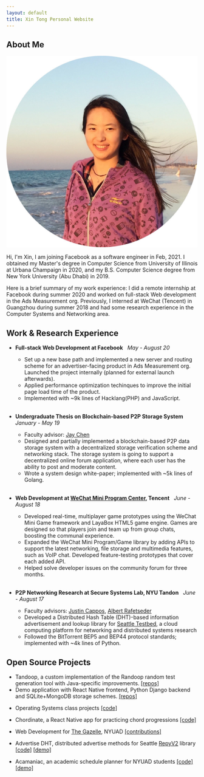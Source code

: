 ```yaml
---
layout: default
title: Xin Tong Personal Website
---
```


## About Me

<img class="profile-picture" src="media/profile.jpeg">

Hi, I'm Xin, I am joining Facebook as a software engineer in Feb, 2021. I obtained my Master's degree in Computer Science from University of Illinois at Urbana Champaign in 2020, and my B.S. Computer Science degree from New York University (Abu Dhabi) in 2019.

Here is a brief summary of my work experience: I did a remote internship at Facebook during summer 2020 and worked on full-stack Web development in the Ads Measurement org. Previously, I interned at WeChat (Tencent) in Guangzhou during summer 2018 and had some research experience in the Computer Systems and Networking area.

## Work & Research Experience

* **Full-stack Web Development at Facebook** &nbsp; _May - August 20_
  + Set up a new base path and implemented a new server and routing scheme for an advertiser-facing product in Ads Measurement org. Launched the project internally (planned for external launch afterwards).
  + Applied performance optimization techinques to improve the initial page load time of the product.
  + Implemented with ~9k lines of Hacklang(PHP) and JavaScript.
<br/><br/>

* **Undergraduate Thesis on Blockchain-based P2P Storage System** &nbsp; _January - May 19_
  + Faculty advisor: <a href="https://cs.nyu.edu/~jchen/" target="_blank">Jay Chen</a>
  + Designed and partially implemented a blockchain-based P2P data storage system with a decentralized storage verification scheme and networking stack. The storage system is going to support a decentralized online forum application, where each user has the ability to post and moderate content.
  + Wrote a system design white-paper; implemented with ~5k lines of Golang.
<br/><br/>

* **Web Development at <a href="https://mp.weixin.qq.com/cgi-bin/wx" target="_blank">WeChat Mini Program Center</a>, Tencent** &nbsp; _June - August 18_
  + Developed real-time, multiplayer game prototypes using the WeChat Mini Game framework and LayaBox HTML5 game engine. Games are designed so that players join and team up from group chats, boosting the communal experience.
  + Expanded the WeChat Mini Program/Game library by adding APIs to support the latest networking, file storage and multimedia features, such as VoIP chat. Developed feature-testing prototypes that cover each added API.
  + Helped solve developer issues on the community forum for three months.
<br/><br/>

* **P2P Networking Research at Secure Systems Lab, NYU Tandon** &nbsp; _June - August 17_
  + Faculty advisors:
  <a href="https://ssl.engineering.nyu.edu/people#faculty" target="_blank">Justin Cappos</a>,
  <a href="https://ssl.engineering.nyu.edu/people#faculty" target="_blank">Albert Rafetseder</a>
  + Developed a Distributed Hash Table (DHT)-based information advertisement and lookup library for <a href="https://seattle.poly.edu/html/" target="_blank">Seattle Testbed</a>, a cloud computing platform for networking and distributed systems research
  + Followed the BitTorrent BEP5 and BEP44 protocol standards; implemented with ~4k lines of Python.


## Open Source Projects
* Tandoop, a custom implementation of the Randoop random test generation tool with Java-specific improvements. <a href="https://github.com/tongxin97/tandoop" target="_blank">[repos]</a>
* Demo application with React Native frontend, Python Django backend and SQLite+MongoDB storage schemes. <a href="https://github.com/Lat-2340" target="_blank">[repos]</a>

<!-- * My solutions to the MIT 6.824 Distributed Systems labs (In progress) <a href="https://github.com/tongxin97/6.824" target="_blank">[code]</a> -->

<!-- * Noise, a lightweight p2p networking stack in Golang (forked) <a href="https://github.com/tongxin97/noise" target="_blank">[code]</a> -->

* Operating Systems class projects <a href="https://github.com/CynthiaTong/os_projects" target="_blank">[code]</a>

* Chordinate, a React Native app for practicing chord progressions <a href="https://github.com/guyu96/chordinate" target="_blank">[code]</a>

* Web Development for <a href="https://www.thegazelle.org/" target="_blank">The Gazelle</a>, NYUAD
  <a href="https://github.com/thegazelle-ad/gazelle-server/issues?utf8=%E2%9C%93&q=cynthiatong+" target="_blank">[contributions]</a>

* Advertise DHT, distributed advertise methods for Seattle <a href="https://github.com/SeattleTestbed/seattlelib_v2" target="_blank">RepyV2</a> library
<a href="https://github.com/CynthiaTong/advertise_dht" target="_blank">[code]</a>
<a href="https://github.com/CynthiaTong/advertise_dht/blob/master/media/Xin_Tong_summer17_research.pdf" target="_blank">[demo]</a>

* Acamaniac, an academic schedule planner for NYUAD students
<a href="https://github.com/guyu96/nyuad-course-planner/tree/react/react-app" target="_blank">[code]</a>
<a href="https://acamaniac.herokuapp.com/" target="_blank">[demo]</a>

<!-- * <a href="https://github.com/antiboredom/dynamicweb-2017" target="_blank">Dynamic Web Applications</a> class projects
<a href="https://github.com/CynthiaTong/dynamic-web-applications" target="_blank">[code]</a> -->

<!-- * Audio Wave, a Web Audio Visualizer
<a href="https://github.com/CynthiaTong/Mashups-Projects/tree/master/Audio_Wave" target="_blank">[code]</a> -->
<!-- <a href="http://xt405.nyuad.im/Mashups/Audio_Wave/" target="_blank">[demo]</a> -->

<!-- * <a href="https://cs.nyu.edu/courses/spring17/CSCI-UA.0380-002/" target="_blank">Drawing on the Web</a> class projects
<a href="https://github.com/CynthiaTong/drawing-on-the-web" target="_blank">[code]</a> -->
<!-- <a href="http://xt405.nyuad.im/draw_web/" target="_blank">[demo]</a> -->

